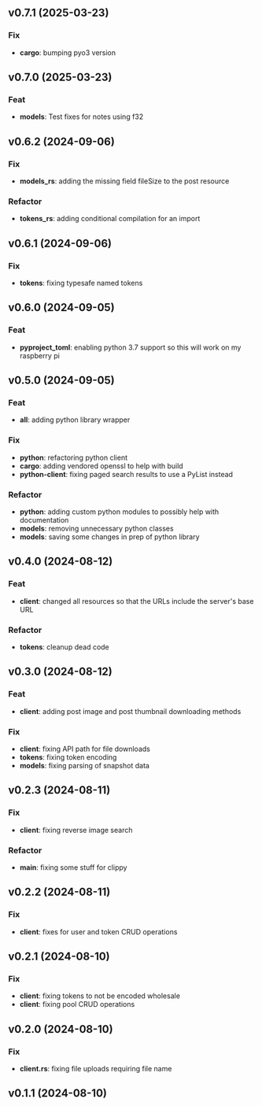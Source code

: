 ## v0.7.1 (2025-03-23)

### Fix

- **cargo**: bumping pyo3 version

## v0.7.0 (2025-03-23)

### Feat

- **models**: Test fixes for notes using f32

## v0.6.2 (2024-09-06)

### Fix

- **models_rs**: adding the missing field fileSize to the post resource

### Refactor

- **tokens_rs**: adding conditional compilation for an import

## v0.6.1 (2024-09-06)

### Fix

- **tokens**: fixing typesafe named tokens

## v0.6.0 (2024-09-05)

### Feat

- **pyproject_toml**: enabling python 3.7 support so this will work on my raspberry pi

## v0.5.0 (2024-09-05)

### Feat

- **all**: adding python library wrapper

### Fix

- **python**: refactoring python client
- **cargo**: adding vendored openssl to help with build
- **python-client**: fixing paged search results to use a PyList instead

### Refactor

- **python**: adding custom python modules to possibly help with documentation
- **models**: removing unnecessary python classes
- **models**: saving some changes in prep of python library

## v0.4.0 (2024-08-12)

### Feat

- **client**: changed all resources so that the URLs include the server's base URL

### Refactor

- **tokens**: cleanup dead code

## v0.3.0 (2024-08-12)

### Feat

- **client**: adding post image and post thumbnail downloading methods

### Fix

- **client**: fixing API path for file downloads
- **tokens**: fixing token encoding
- **models**: fixing parsing of snapshot data

## v0.2.3 (2024-08-11)

### Fix

- **client**: fixing reverse image search

### Refactor

- **main**: fixing some stuff for clippy

## v0.2.2 (2024-08-11)

### Fix

- **client**: fixes for user and token CRUD operations

## v0.2.1 (2024-08-10)

### Fix

- **client**: fixing tokens to not be encoded wholesale
- **client**: fixing pool CRUD operations

## v0.2.0 (2024-08-10)

### Fix

- **client.rs**: fixing file uploads requiring file name

## v0.1.1 (2024-08-10)
